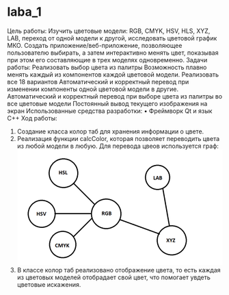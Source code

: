 # laba_1

Цель работы:
Изучить цветовые модели: RGB, CMYK, HSV, HLS, XYZ, LAB, переход от одной 
модели к другой, исследовать цветовой график МКО. Создать приложение/веб-приложение, позволяющее пользователю выбирать, а затем интерактивно 
менять цвет, показывая при этом его составляющие в трех моделях 
одновременно.
Задачи работы:
Реализовать выбор цвета из палитры
Возможность плавно менять каждый из компонентов каждой цветовой 
модели.
Реализовать все 18 вариантов
Автоматический и корректный перевод при изменении компоненты 
одной цветовой модели в другие.
Автоматический и корректный перевод при выборе цвета из палитры во 
все цветовые модели
Постоянный вывод текущего изображения на экран
Использованные средства разработки:
• Фреймворк Qt и язык C++
Ход работы:
1. Создание класса колор таб для хранения информации о цвете.
2. Реализация функции calcColor, которая позволяет переводить цвета из любой модели в любую. Для перевода цвеов используется граф:
![Image alt](https://github.com/rollcookie/laba_1/raw/main/Graph.png)
3. В классе колор таб реализовано отображение цвета, то есть каждая из цветовых моделей отобрадает свой цвет, что помогает увдеть цветовые искажения.
